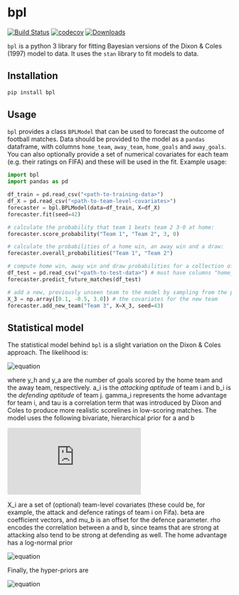 # bpl

[![Build Status](https://travis-ci.org/anguswilliams91/bpl.svg?branch=master)](https://travis-ci.org/anguswilliams91/bpl)
[![codecov](https://codecov.io/gh/anguswilliams91/bpl/branch/master/graph/badge.svg)](https://codecov.io/gh/anguswilliams91/bpl)
[![Downloads](https://pepy.tech/badge/bpl)](https://pepy.tech/project/bpl)

`bpl` is a python 3 library for fitting Bayesian versions of the Dixon \& Coles (1997) model to data.
It uses the `stan` library to fit models to data.  

 ## Installation

```bash
pip install bpl
```

## Usage

`bpl` provides a class `BPLModel` that can be used to forecast the outcome of football matches.
Data should be provided to the model as a `pandas` dataframe, with columns `home_team`, `away_team`, `home_goals` and `away_goals`.
You can also optionally provide a set of numerical covariates for each team (e.g. their ratings on FIFA) and these will be used in the fit.
Example usage:
```python
import bpl
import pandas as pd

df_train = pd.read_csv("<path-to-training-data>")
df_X = pd.read_csv("<path-to-team-level-covariates>")
forecaster = bpl.BPLModel(data=df_train, X=df_X)
forecaster.fit(seed=42)

# calculate the probability that team 1 beats team 2 3-0 at home:
forecaster.score_probability("Team 1", "Team 2", 3, 0)

# calculate the probabilities of a home win, an away win and a draw:
forecaster.overall_probabilities("Team 1", "Team 2")

# compute home win, away win and draw probabilities for a collection of matches:
df_test = pd.read_csv("<path-to-test-data>") # must have columns "home_team" and "away_team"
forecaster.predict_future_matches(df_test)

# add a new, previously unseen team to the model by sampling from the prior
X_3 = np.array([0.1, -0.5, 3.0]) # the covariates for the new team
forecaster.add_new_team("Team 3", X=X_3, seed=43)
```

## Statistical model

The statistical model behind `bpl` is a slight variation on the Dixon & Coles approach.
The likelihood is:

![equation](https://latex.codecogs.com/gif.latex?p(y_h%2C%20y_a)%20%3D%20\tau(y_h%2C%20y_a)\times%20\mathrm{Poisson}(y_h%20\%2C%20|%20\%2C%20a_h%20b_a%20\gamma_h)%20\times%20\mathrm{Poisson}(y_a%20\%2C%20|%20\%2C%20a_a%20b_h))

where y_h and y_a are the number of goals scored by the home team and the away team, respectively.
a_i is the *attacking aptitude* of team i and b_i is the *defending aptitude* of team j.
gamma_i represents the home advantage for team i, and tau is a correlation term that was introduced by Dixon and Coles to produce more realistic scorelines in low-scoring matches.
The model uses the following bivariate, hierarchical prior for a and b

![equation](https://latex.codecogs.com/gif.latex?%5Cbegin%7Bbmatrix%7D%20%5Clog%20a_i%20%5C%5C%20%5Clog%20b_i%20%5Cend%7Bbmatrix%7D%20%5C%2C%20%5Cbig%20%7C%20%5C%2C%20X_i%5Csim%20%5Cmathcal%7BN%7D%20%5Cleft%28%20%5Cbegin%7Bbmatrix%7D%20X_i%20.%20%5Cbeta_a%20%5C%5C%20%5Cmu_b%20&plus;%20X_i%20.%20%5Cbeta_b%20%5Cend%7Bbmatrix%7D%2C%5Cquad%20%5Cbegin%7Bbmatrix%7D%20%5Csigma_a%5E2%2C%20%5Cquad%20%5Crho%20%5Csigma_a%20%5Csigma_b%20%5C%5C%20%5Crho%20%5Csigma_a%20%5Csigma_b%2C%20%5Cquad%20%5Csigma_b%5E2%20%5Cend%7Bbmatrix%7D%20%5Cright%29.)

X_i are a set of (optional) team-level covariates (these could be, for example, the attack and defence ratings of team i on Fifa).
beta are coefficient vectors, and mu_b is an offset for the defence parameter.
rho encodes the correlation between a and b, since teams that are strong at attacking also tend to be strong at defending as well.
The home advantage has a log-normal prior

![equation](https://latex.codecogs.com/gif.latex?\gamma_i%20\sim%20\mathrm{LogNormal}(\mu_\gamma%2C%20\sigma_\gamma)%2C)


Finally, the hyper-priors are

![equation](https://latex.codecogs.com/gif.latex?\begin{align}%20\mu_b%2C%20\beta_a%2C%20\beta_b%2C\mu_\gamma%20%26\sim%20\mathcal{N}(0%2C%201)%2C%20\nonumber%20\\%20\sigma_a%2C%20\sigma_b%20%2C%20\sigma_\gamma%20%26\sim%20\mathcal{N}^&plus;(0%2C%201)%2C%20\nonumber%20\\%20u%20%3D%20(\rho%20&plus;%201)%20/%202%20%26\sim%20\mathrm{Beta}(2%2C%204).%20\nonumber%20\end{align})

